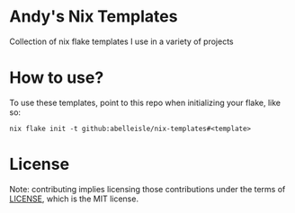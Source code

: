 # Andy's Nix Templates

Collection of nix flake templates I use in a variety of projects

# How to use?

To use these templates, point to this repo when initializing your
flake, like so:
```shell
nix flake init -t github:abelleisle/nix-templates#<template>
```

# License

Note: contributing implies licensing those contributions
under the terms of [LICENSE](LICENSE), which is the MIT license.
